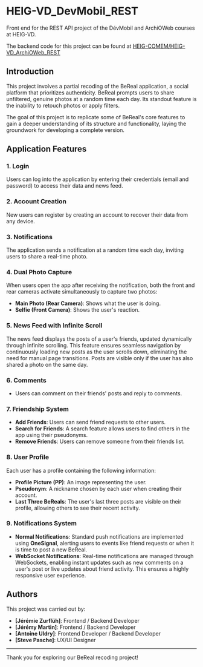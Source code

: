 # HEIG-VD_DevMobil_REST

Front end for the REST API project of the DévMobil and ArchiOWeb courses at HEIG-VD.

The backend code for this project can be found at [HEIG-COMEM/HEIG-VD_ArchiOWeb_REST](https://github.com/HEIG-COMEM/HEIG-VD_ArchiOWeb_REST)

## Introduction

This project involves a partial recoding of the BeReal application, a social platform that prioritizes authenticity. BeReal prompts users to share unfiltered, genuine photos at a random time each day. Its standout feature is the inability to retouch photos or apply filters.

The goal of this project is to replicate some of BeReal's core features to gain a deeper understanding of its structure and functionality, laying the groundwork for developing a complete version.

## Application Features

### 1. Login

Users can log into the application by entering their credentials (email and password) to access their data and news feed.

### 2. Account Creation

New users can register by creating an account to recover their data from any device.

### 3. Notifications

The application sends a notification at a random time each day, inviting users to share a real-time photo.

### 4. Dual Photo Capture

When users open the app after receiving the notification, both the front and rear cameras activate simultaneously to capture two photos:

- **Main Photo (Rear Camera)**: Shows what the user is doing.
- **Selfie (Front Camera)**: Shows the user's reaction.

### 5. News Feed with Infinite Scroll

The news feed displays the posts of a user's friends, updated dynamically through infinite scrolling. This feature ensures seamless navigation by continuously loading new posts as the user scrolls down, eliminating the need for manual page transitions.
Posts are visible only if the user has also shared a photo on the same day.

### 6. Comments

- Users can comment on their friends' posts and reply to comments.

### 7. Friendship System

- **Add Friends**: Users can send friend requests to other users.
- **Search for Friends**: A search feature allows users to find others in the app using their pseudonyms.
- **Remove Friends**: Users can remove someone from their friends list.

### 8. User Profile

Each user has a profile containing the following information:

- **Profile Picture (PP)**: An image representing the user.
- **Pseudonym**: A nickname chosen by each user when creating their account.
- **Last Three BeReals**: The user's last three posts are visible on their profile, allowing others to see their recent activity.

### 9. Notifications System

- **Normal Notifications**: Standard push notifications are implemented using **OneSignal**, alerting users to events like friend requests or when it is time to post a new BeReal.
- **WebSocket Notifications**: Real-time notifications are managed through WebSockets, enabling instant updates such as new comments on a user's post or live updates about friend activity. This ensures a highly responsive user experience.

## Authors

This project was carried out by:

- **[Jérémie Zurflüh]**: Frontend / Backend Developer
- **[Jérémy Martin]**: Frontend / Backend Developer
- **[Antoine Uldry]**: Frontend Developer / Backend Developer
- **[Steve Pasche]**: UX/UI Designer

---

Thank you for exploring our BeReal recoding project!
